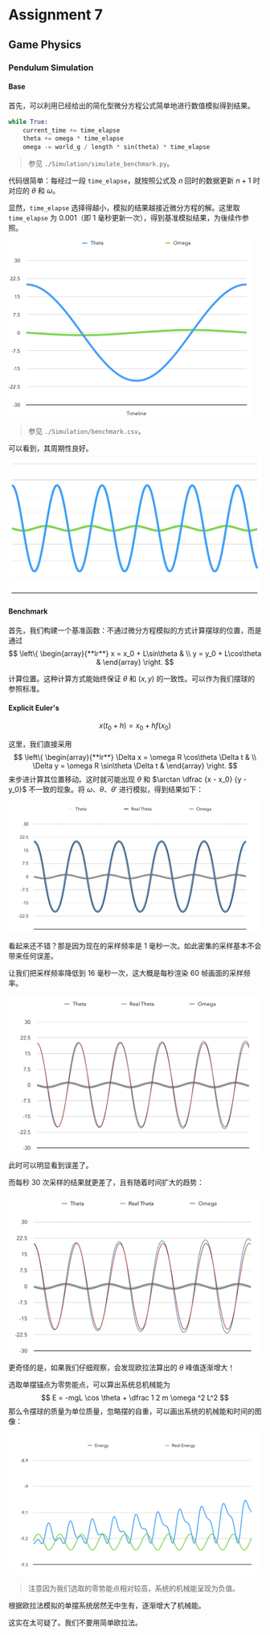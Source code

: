 # Assignment 7

## Game Physics

### Pendulum Simulation

#### Base

首先，可以利用已经给出的简化型微分方程公式简单地进行数值模拟得到结果。

```python
while True:
    current_time += time_elapse
    theta += omega * time_elapse
    omega -= world_g / length * sin(theta) * time_elapse
```

> 参见 `./Simulation/simulate_benchmark.py`。

代码很简单：每经过一段 `time_elapse`，就按照公式及 $n$ 回时的数据更新 $n + 1$ 时对应的 $\theta$ 和 $\omega$。

显然，`time_elapse` 选择得越小，模拟的结果越接近微分方程的解。这里取 `time_elapse` 为 $0.001$（即 $1$ 毫秒更新一次），得到基准模拟结果，为後续作参照。

![image-20200501151827696](report.assets/image-20200501151827696.png)

> 参见 `./Simulation/benchmark.csv`。

可以看到，其周期性良好。

![image-20200501163455352](report.assets/image-20200501163455352.png)

#### Benchmark

首先，我们构建一个基准函数：不通过微分方程模拟的方式计算摆球的位置，而是通过
$$
\left\{  
             \begin{array}{**lr**}  
             x = x_0 + L\sin\theta &  \\  
             y = y_0 + L\cos\theta &    
             \end{array}  
\right.
$$


计算位置。这种计算方式能始终保证 $\theta$ 和 $(x, y)$ 的一致性。可以作为我们摆球的参照标准。

#### Explicit Euler's

$$
x(t_0 + h) = x_0 + hf(x_0)
$$

这里，我们直接采用
$$
\left\{  
             \begin{array}{**lr**}  
             \Delta x = \omega R \cos\theta \Delta t &  \\  
             \Delta y = \omega R \sin\theta \Delta t &    
             \end{array}  
\right.
$$
来步进计算其位置移动。这时就可能出现 $\theta$ 和 $\arctan \dfrac {x - x_0} {y - y_0}$ 不一致的现象。将 $\omega$、$\theta$、$\theta'$ 进行模拟，得到结果如下：

![image-20200501175435642](report.assets/image-20200501175435642.png)

看起来还不错？那是因为现在的采样频率是 $1$ 毫秒一次。如此密集的采样基本不会带来任何误差。

让我们把采样频率降低到 $16$ 毫秒一次，这大概是每秒渲染 $60$ 帧画面的采样频率。

![image-20200501213546957](report.assets/image-20200501213546957.png)

此时可以明显看到误差了。

而每秒 $30$ 次采样的结果就更差了，且有随着时间扩大的趋势：

![image-20200501214124519](report.assets/image-20200501214124519.png)

更奇怪的是，如果我们仔细观察，会发现欧拉法算出的 $\theta$ 峰值逐渐增大！

选取单摆锚点为零势能点，可以算出系统总机械能为
$$
E = -mgL \cos \theta + \dfrac 1 2 m \omega ^2 L^2
$$
那么令摆球的质量为单位质量，忽略摆的自重，可以画出系统的机械能和时间的图像：

![image-20200501215720045](report.assets/image-20200501215720045.png)

> 注意因为我们选取的零势能点相对较高，系统的机械能呈现为负值。

根据欧拉法模拟的单摆系统居然无中生有，逐渐增大了机械能。

这实在太可疑了。我们不要用简单欧拉法。